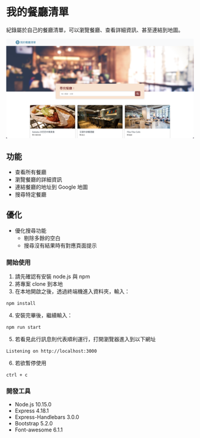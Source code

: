 # 我的餐廳清單

紀錄屬於自己的餐廳清單，可以瀏覽餐廳、查看詳細資訊、甚至連結到地圖。

![alt screenshot](/images/restaurant_list_screenshot.png)

## 功能

-   查看所有餐廳
-   瀏覽餐廳的詳細資訊
-   連結餐廳的地址到 Google 地圖
-   搜尋特定餐廳

## 優化

-   優化搜尋功能
    -   剔除多餘的空白
    -   搜尋沒有結果時有對應頁面提示


### 開始使用
1.  請先確認有安裝 node.js 與 npm
2.  將專案 clone 到本地
3.  在本地開啟之後，透過終端機進入資料夾，輸入：
 ```
npm install
 ```
4.  安裝完畢後，繼續輸入：
 ```
npm run start
 ```
5.  若看見此行訊息則代表順利運行，打開瀏覽器進入到以下網址
 ```
Listening on http://localhost:3000
 ```
6.  若欲暫停使用
 ```
ctrl + c
 ```

### 開發工具
-  Node.js 10.15.0
-   Express 4.18.1
-   Express-Handlebars 3.0.0
-   Bootstrap 5.2.0
-   Font-awesome 6.1.1